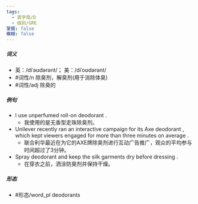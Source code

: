 ```yaml
---
tags:
  - 首字母/D
  - 级别/GRE
掌握: false
模糊: false
---
```

##### 词义
- 英：/diˈəʊdərənt/； 美：/diˈoʊdərənt/
- #词性/n  除臭剂，解臭剂(用于消除体臭)
- #词性/adj  除臭的
##### 例句
- I use unperfumed roll-on deodorant .
	- 我使用的是无香型走珠除臭剂。
- Unilever recently ran an interactive campaign for its Axe deodorant , which kept viewers engaged for more than three minutes on average .
	- 联合利华最近在为它的AXE牌除臭剂进行互动广告推广，观众的平均参与时间超过了3分钟。
- Spray deodorant and keep the silk garments dry before dressing .
	- 在穿衣之前，洒涂防臭剂并保持干燥。
##### 形态
- #形态/word_pl deodorants
